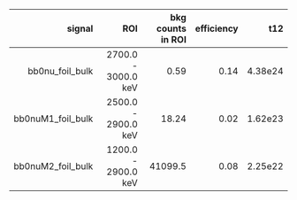| **signal**          | **ROI**             | **bkg counts in ROI** | **efficiency** | **t12** |
|--------------------:|--------------------:|----------------------:|---------------:|--------:|
| bb0nu\_foil\_bulk   | 2700.0 - 3000.0 keV | 0.59                  | 0.14           | 4.38e24 |
| bb0nuM1\_foil\_bulk | 2500.0 - 2900.0 keV | 18.24                 | 0.02           | 1.62e23 |
| bb0nuM2\_foil\_bulk | 1200.0 - 2900.0 keV | 41099.5               | 0.08           | 2.25e22 |
